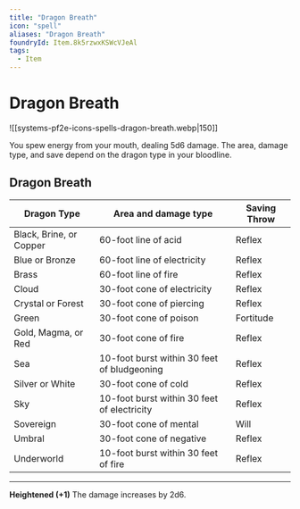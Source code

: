 ```yaml
---
title: "Dragon Breath"
icon: "spell"
aliases: "Dragon Breath"
foundryId: Item.8k5rzwxKSWcVJeAl
tags:
  - Item
---
```


# Dragon Breath
![[systems-pf2e-icons-spells-dragon-breath.webp|150]]

You spew energy from your mouth, dealing 5d6 damage. The area, damage type, and save depend on the dragon type in your bloodline.

## Dragon Breath

| Dragon Type | Area and damage type | Saving Throw |
| --- | --- | --- |
| Black, Brine, or Copper | 60-foot line of acid | Reflex |
| Blue or Bronze | 60-foot line of electricity | Reflex |
| Brass | 60-foot line of fire | Reflex |
| Cloud | 30-foot cone of electricity | Reflex |
| Crystal or Forest | 30-foot cone of piercing | Reflex |
| Green | 30-foot cone of poison | Fortitude |
| Gold, Magma, or Red | 30-foot cone of fire | Reflex |
| Sea | 10-foot burst within 30 feet of bludgeoning | Reflex |
| Silver or White | 30-foot cone of cold | Reflex |
| Sky | 10-foot burst within 30 feet of electricity | Reflex |
| Sovereign | 30-foot cone of mental | Will |
| Umbral | 30-foot cone of negative | Reflex |
| Underworld | 10-foot burst within 30 feet of fire | Reflex |

* * *

**Heightened (+1)** The damage increases by 2d6.
